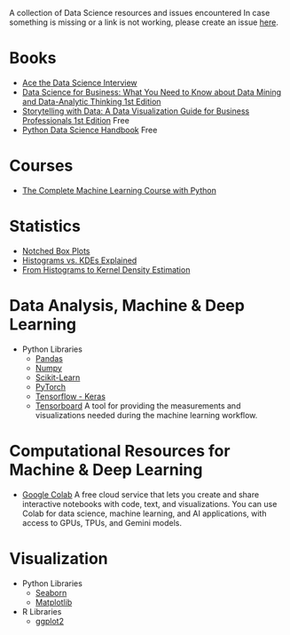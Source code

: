 A collection of Data Science resources and issues encountered
In case something is missing or a link is not working, please create an issue [here](https://github.com/vpapaioannou/data_science_resources/issues).

# Books

- [Ace the Data Science Interview](https://www.acethedatascienceinterview.com/)
- [Data Science for Business: What You Need to Know about Data Mining and Data-Analytic Thinking 1st Edition](https://www.amazon.com/Data-Science-Business-Data-Analytic-Thinking/dp/1449361323)
- [Storytelling with Data: A Data Visualization Guide for Business Professionals 1st Edition](https://www.amazon.com/Storytelling-Data-Visualization-Business-Professionals/dp/1119002257?tag=swdbooks-20&language=en_US) Free
- [Python Data Science Handbook](https://jakevdp.github.io/PythonDataScienceHandbook/) Free

# Courses

- [The Complete Machine Learning Course with Python](https://www.udemy.com/course/machine-learning-course-with-python/)

# Statistics

- [Notched Box Plots](https://sites.google.com/site/davidsstatistics/davids-statistics/notched-box-plots)
- [Histograms vs. KDEs Explained](https://towardsdatascience.com/histograms-vs-kdes-explained-ed62e7753f12)
- [From Histograms to Kernel Density Estimation](https://www.statology.org/from-histograms-to-kernel-density-estimation/)

# Data Analysis, Machine & Deep Learning

- Python Libraries
  - [Pandas](https://pandas.pydata.org/)
  - [Numpy](https://numpy.org/)
  - [Scikit-Learn](https://scikit-learn.org/stable/index.html)
  - [PyTorch](https://pytorch.org/)
  - [Tensorflow - Keras](https://www.tensorflow.org/learn)
  - [Tensorboard](https://www.tensorflow.org/tensorboard/get_started) A tool for providing the measurements and visualizations needed during the machine learning workflow.

# Computational Resources for Machine & Deep Learning

- [Google Colab](https://colab.research.google.com/) A free cloud service that lets you create and share interactive notebooks with code, text, and visualizations. You can use Colab for data science, machine learning, and AI applications, with access to GPUs, TPUs, and Gemini models.

# Visualization

- Python Libraries
  - [Seaborn](https://seaborn.pydata.org/)
  - [Matplotlib](https://matplotlib.org/)
- R Libraries
  - [ggplot2](https://ggplot2.tidyverse.org/)
